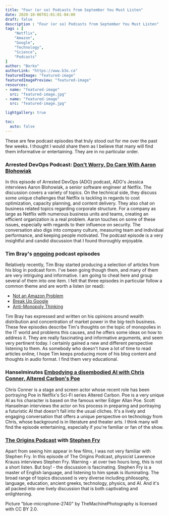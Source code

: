 ```yaml
---
title: "Four (or so) Podcasts from September You Must Listen"
date: 2020-10-06T01:01:01-04:00
draft: false
description : "Four (or so) Podcasts from September You Must Listen"
tags : [
    "Netflix",
    "Amazon",
    "Google",
    "Technology",
    "Science",
    "Podcasts"
]
author: "Borko"
authorLink: "https://www.b3o.ca"
featuredImage: "featured-image"
featuredImagePreview: "featured-image"
resources:
- name: "featured-image"
  src: "featured-image.jpg"
- name: "featured-image"
  src: "featured-image.jpg"

lightgallery: true

toc:
  auto: false
---
```


These are few podcast episodes that truly stood out for me over the past few weeks. I thought I would share them as I believe that many will find them informative or entertaining. They are in no particular order.

### Arrested DevOps Podcast: [Don't Worry, Do Care With Aaron Blohowiak](https://www.arresteddevops.com/dont-worry-do-care/)

In this episode of Arrested DevOps (ADO) podcast, ADO's Jessica interviews Aaron Blohowiak, a senior software engineer at Netflix. The discussion covers a variety of topics. On the technical side, they discuss some unique challenges that Netflix is tackling in regards to cost optimization, capacity planning, and content delivery. They also chat on business related topics regarding corporate structure. For a company as large as Netflix with numerous business units and teams, creating an efficient organization is a real problem. Aaron touches on some of these issues, especially with regards to their influence on security. The conversation also digs into company culture, measuring team and individual performance, and keeping people motivated. The podcast episode is a very insightful and candid discussion that I found thoroughly enjoyable.

### Tim Bray's [ongoing](https://www.tbray.org/ongoing/) podcast episodes

Relatively recently, Tim Bray started producing a selection of articles from his blog in podcast form. I've been going though them, and many of them are very intriguing and informative. I am going to cheat here and group several of them into one item. I felt that three episodes in particular follow a common theme and are worth a listen (or read):

- [Not an Amazon Problem](https://www.tbray.org/ongoing/When/202x/2020/07/23/Not-an-Amazon-Problem)
- [Break Up Google](https://www.tbray.org/ongoing/When/202x/2020/06/25/Break-Up-Google)
- [Anti-Monopoly Thinking](https://www.tbray.org/ongoing/When/202x/2020/06/08/Anti-monopoly)

Tim Bray has expressed and written on his opinions around wealth distribution and concentration of market power in the big-tech business. These few episodes describe Tim's thoughts on the topic of monopolies in the IT world and problems this causes, and he offers some ideas on how to address it. They are really fascinating and informative arguments, and seem very pertinent today. I certainly gained a new and different perspective listening to them. As somebody who doesn't have a lot of time to read articles online, I hope Tim keeps producing more of his blog content and thoughts in audio format. I find them very educational.

### Hanselminutes [Embodying a disembodied AI with Chris Conner, Altered Carbon's Poe](https://hanselminutes.simplecast.com/episodes/embodying-a-disembodied-ai-with-altered-carbons-poe-chris-conner-3lps7dnC)

Chris Conner is a stage and screen actor whose recent role has been portraying Poe in Netflix's Sci-Fi series Altered Carbon. Poe is a very unique AI as his character is based on the famous writer Edger Allan Poe. Scott Hanselman interviews the actor on his process in preparing and portraying a futuristic AI that doesn't fall into the usual cliches. It's a lively and engaging conversation that offers a unique perspective on technology from Chris, whose background is in literature and theater arts. I think many will find the episode entertaining, especially if you're familiar or fan of the show.

### [The Origins Podcast](https://www.originsprojectfoundation.org/podcast/) with [Stephen Fry](https://youtu.be/O0SNKCRV5Wg)

Apart from seeing him appear in few films, I was not very familiar with Stephen Fry. In this episode of The Origins Podcast, physicist Lawrence Krauss interviews Stephen Fry. Warning - at over two hours long, this is not a short listen. But boy! - the discussion is fascinating. Stephen Fry is a master of English language, and listening to him speak is illuminating. The broad range of topics discussed is very diverse including philosophy, language, education, ancient greeks, technology, physics, and AI. And it's all packed into one lively discussion that is both captivating and enlightening.

Picture "blue-microphone-2740" by TheMachinePhotography is licensed with CC BY 2.0. 